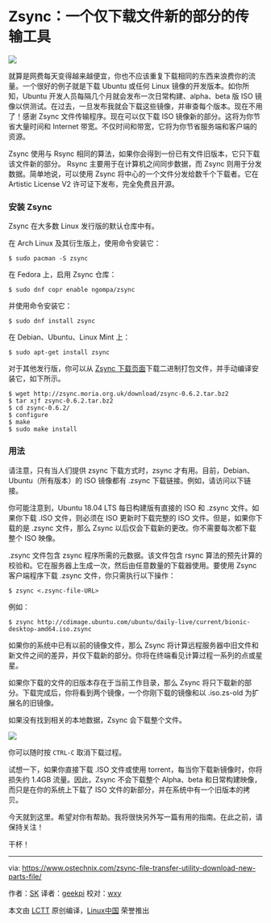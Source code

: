 Zsync：一个仅下载文件新的部分的传输工具
======

![](https://www.ostechnix.com/wp-content/uploads/2018/02/Linux-1-720x340.png)

就算是网费每天变得越来越便宜，你也不应该重复下载相同的东西来浪费你的流量。一个很好的例子就是下载 Ubuntu 或任何 Linux 镜像的开发版本。如你所知，Ubuntu 开发人员每隔几个月就会发布一次日常构建、alpha、beta 版 ISO 镜像以供测试。在过去，一旦发布我就会下载这些镜像，并审查每个版本。现在不用了！感谢 Zsync 文件传输程序。现在可以仅下载 ISO 镜像新的部分。这将为你节省大量时间和 Internet 带宽。不仅时间和带宽，它将为你节省服务端和客户端的资源。

Zsync 使用与 Rsync  相同​​的算法，如果你会得到一份已有文件旧版本，它只下载该文件新的部分。 Rsync 主要用于在计算机之间同步数据，而 Zsync 则用于分发数据。简单地说，可以使用 Zsync 将中心的一个文件分发给数千个下载者。它在 Artistic License V2 许可证下发布，完全免费且开源。

### 安装 Zsync

Zsync 在大多数 Linux 发行版的默认仓库中有。

在 Arch Linux 及其衍生版上，使用命令安装它：
```
$ sudo pacman -S zsync
```

在 Fedora 上，启用 Zsync 仓库：

```
$ sudo dnf copr enable ngompa/zsync
```

并使用命令安装它：

```
$ sudo dnf install zsync
```

在 Debian、Ubuntu、Linux Mint 上：

```
$ sudo apt-get install zsync
```

对于其他发行版，你可以从 [Zsync 下载页面][1]下载二进制打包文件，并手动编译安装它，如下所示。

```
$ wget http://zsync.moria.org.uk/download/zsync-0.6.2.tar.bz2
$ tar xjf zsync-0.6.2.tar.bz2
$ cd zsync-0.6.2/
$ configure
$ make
$ sudo make install
```

### 用法

请注意，只有当人们提供 zsync 下载方式时，zsync 才有用。目前，Debian、Ubuntu（所有版本）的 ISO 镜像都有 .zsync 下载链接。例如，请访问以下链接。

你可能注意到，Ubuntu 18.04 LTS 每日构建版有直接的 ISO 和 .zsync 文件。如果你下载 .ISO 文件，则必须在 ISO 更新时下载完整的 ISO 文件。但是，如果你下载的是 .zsync 文件，那么 Zsync 以后仅会下载新的更改。你不需要每次都下载整个 ISO 映像。

.zsync 文件包含 zsync 程序所需的元数据。该文件包含 rsync 算法的预先计算的校验和。它在服务器上生成一次，然后由任意数量的下载器使用。要使用 Zsync 客户端程序下载 .zsync 文件，你只需执行以下操作：

```
$ zsync <.zsync-file-URL>
```

例如：

```
$ zsync http://cdimage.ubuntu.com/ubuntu/daily-live/current/bionic-desktop-amd64.iso.zsync
```

如果你的系统中已有以前的镜像文件，那么 Zsync 将计算远程服务器中旧文件和新文件之间的差异，并仅下载新的部分。你将在终端看见计算过程一系列的点或星星。

如果你下载的文件的旧版本存在于当前工作目录，那么 Zsync 将只下载新的部分。下载完成后，你将看到两个镜像，一个你刚下载的镜像和以 .iso.zs-old 为扩展名的旧镜像。

如果没有找到相关的本地数据，Zsync 会下载整个文件。

![](http://www.ostechnix.com/wp-content/uploads/2018/02/Zsync-1.png)

你可以随时按 `CTRL-C` 取消下载过程。

试想一下，如果你直接下载 .ISO 文件或使用 torrent，每当你下载新镜像时，你将损失约 1.4GB 流量。因此，Zsync 不会下载整个 Alpha、beta 和日常构建映像，而只是在你的系统上下载了 ISO 文件的新部分，并在系统中有一个旧版本的拷贝。

今天就到这里。希望对你有帮助。我将很快另外写一篇有用的指南。在此之前，请保持关注！

干杯！

--------------------------------------------------------------------------------

via: https://www.ostechnix.com/zsync-file-transfer-utility-download-new-parts-file/

作者：[SK][a]
译者：[geekpi](https://github.com/geekpi)
校对：[wxy](https://github.com/wxy)

本文由 [LCTT](https://github.com/LCTT/TranslateProject) 原创编译，[Linux中国](https://linux.cn/) 荣誉推出

[a]:https://www.ostechnix.com/author/sk/
[1]:http://zsync.moria.org.uk/downloads
